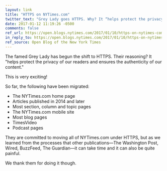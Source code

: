 ```yaml
---
layout: link
title: "HTTPS on NYTimes.com"
twitter_text: "Grey Lady goes HTTPS. Why? It “helps protect the privacy of our readers and ensures the authenticity of our content.”"
date: 2017-01-12 11:19:26 -0500
comments: false
ref_url: https://open.blogs.nytimes.com/2017/01/10/https-on-nytimes-com/
in_reply_to: https://open.blogs.nytimes.com/2017/01/10/https-on-nytimes-com/
ref_source: Open Blog of the New York Times
---
```


The famed Grey Lady has begun the shift to HTTPS. Their reasoning? It "helps protect the privacy of our readers and ensures the authenticity of our content."

This is very exciting!

So far, the following have been migrated:

- The NYTimes.com home page
- Articles published in 2014 and later
- Most section, column and topic pages
- The NYTimes.com mobile site
- Most blog pages
- TimesVideo
- Podcast pages

They are committed to moving all of NYTimes.com under HTTPS, but as we learned from the processes that other publications—The  Washington Post, Wired, BuzzFeed, The Guardian—it can take time and it can also be quite painful.

We thank them for doing it though.